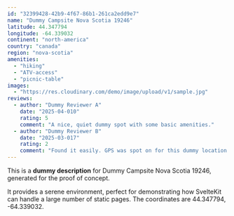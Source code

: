```yaml
---
id: "32399428-42b9-4f67-86b1-261ca2edd9e7"
name: "Dummy Campsite Nova Scotia 19246"
latitude: 44.347794
longitude: -64.339032
continent: "north-america"
country: "canada"
region: "nova-scotia"
amenities:
  - "hiking"
  - "ATV-access"
  - "picnic-table"
images:
  - "https://res.cloudinary.com/demo/image/upload/v1/sample.jpg"
reviews:
  - author: "Dummy Reviewer A"
    date: "2025-04-010"
    rating: 5
    comment: "A nice, quiet dummy spot with some basic amenities."
  - author: "Dummy Reviewer B"
    date: "2025-03-017"
    rating: 2
    comment: "Found it easily. GPS was spot on for this dummy location."
---
```


This is a **dummy description** for Dummy Campsite Nova Scotia 19246, generated for the proof of concept.

It provides a serene environment, perfect for demonstrating how SvelteKit can handle a large number of static pages. The coordinates are 44.347794, -64.339032.
